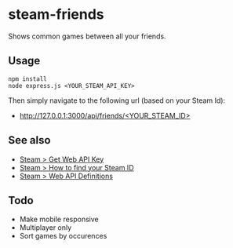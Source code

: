 # steam-friends
Shows common games between all your friends.

## Usage

```Shell
npm install
node express.js <YOUR_STEAM_API_KEY>
```

Then simply navigate to the following url (based on your Steam Id): 

- [http://127.0.0.1:3000/api/friends/<YOUR_STEAM_ID>](http://127.0.0.1:3000/api/friends/<YOUR_STEAM_ID>)

## See also 

- [Steam > Get Web API Key](http://steamcommunity.com/dev/apikey)
- [Steam > How to find your Steam ID](https://steamcommunity.com/sharedfiles/filedetails/?id=209000244)
- [Steam > Web API Definitions](https://developer.valvesoftware.com/wiki/Steam_Web_API)

## Todo

- Make mobile responsive
- Multiplayer only
- Sort games by occurences